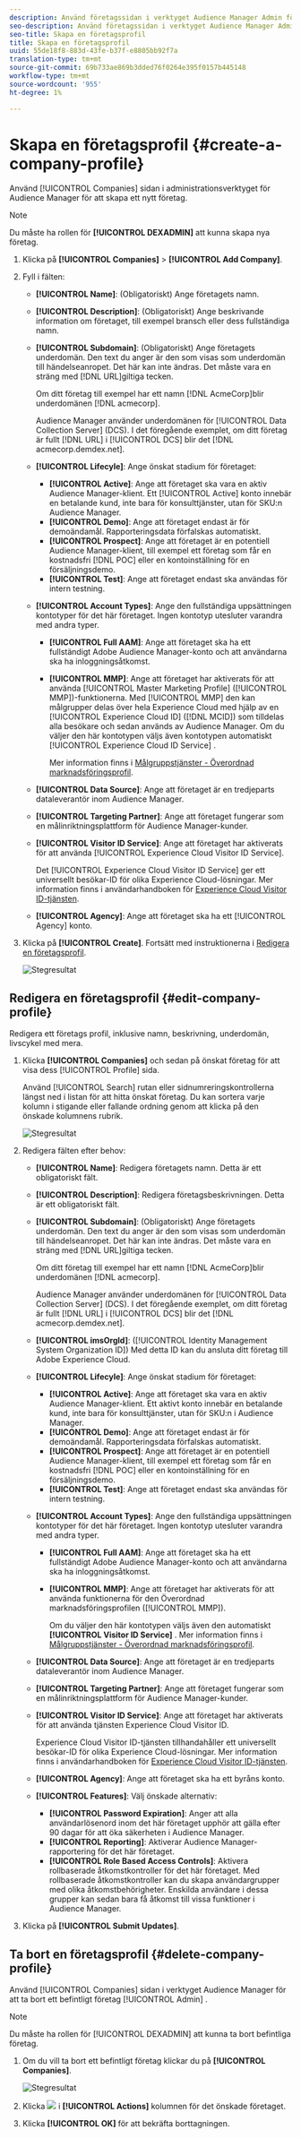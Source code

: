 ```yaml
---
description: Använd företagssidan i verktyget Audience Manager Admin för att skapa ett nytt företag.
seo-description: Använd företagssidan i verktyget Audience Manager Admin för att skapa ett nytt företag.
seo-title: Skapa en företagsprofil
title: Skapa en företagsprofil
uuid: 55de18f8-883d-43fe-b37f-e8805bb92f7a
translation-type: tm+mt
source-git-commit: 69b733ae869b3dded76f0264e395f0157b445148
workflow-type: tm+mt
source-wordcount: '955'
ht-degree: 1%

---
```



# Skapa en företagsprofil {#create-a-company-profile}

Använd [!UICONTROL Companies] sidan i administrationsverktyget för Audience Manager för att skapa ett nytt företag.

<!-- t_create_company.xml -->

>[!NOTE]
>
>Du måste ha rollen för **[!UICONTROL DEXADMIN]** att kunna skapa nya företag.

1. Klicka på **[!UICONTROL Companies]** > **[!UICONTROL Add Company]**.
1. Fyll i fälten:

   * **[!UICONTROL Name]**: (Obligatoriskt) Ange företagets namn.
   * **[!UICONTROL Description]**: (Obligatoriskt) Ange beskrivande information om företaget, till exempel bransch eller dess fullständiga namn.
   * **[!UICONTROL Subdomain]**: (Obligatoriskt) Ange företagets underdomän. Den text du anger är den som visas som underdomän till händelseanropet. Det här kan inte ändras. Det måste vara en sträng med [!DNL URL]giltiga tecken.

      Om ditt företag till exempel har ett namn [!DNL AcmeCorp]blir underdomänen [!DNL acmecorp].

      Audience Manager använder underdomänen för [!UICONTROL Data Collection Server] (DCS). I det föregående exemplet, om ditt företag är fullt [!DNL URL] i [!UICONTROL DCS] blir det [!DNL acmecorp.demdex.net].

   * **[!UICONTROL Lifecyle]**: Ange önskat stadium för företaget:
      * **[!UICONTROL Active]**: Ange att företaget ska vara en aktiv Audience Manager-klient. Ett [!UICONTROL Active] konto innebär en betalande kund, inte bara för konsulttjänster, utan för SKU:n Audience Manager.
      * **[!UICONTROL Demo]**: Ange att företaget endast är för demoändamål. Rapporteringsdata förfalskas automatiskt.
      * **[!UICONTROL Prospect]**: Ange att företaget är en potentiell Audience Manager-klient, till exempel ett företag som får en kostnadsfri [!DNL POC] eller en kontoinställning för en försäljningsdemo.
      * **[!UICONTROL Test]**: Ange att företaget endast ska användas för intern testning.
   * **[!UICONTROL Account Types]**: Ange den fullständiga uppsättningen kontotyper för det här företaget. Ingen kontotyp utesluter varandra med andra typer.
      * **[!UICONTROL Full AAM]**: Ange att företaget ska ha ett fullständigt Adobe Audience Manager-konto och att användarna ska ha inloggningsåtkomst.
      * **[!UICONTROL MMP]**: Ange att företaget har aktiverats för att använda [!UICONTROL Master Marketing Profile] ([!UICONTROL MMP])-funktionerna. Med [!UICONTROL MMP] den kan målgrupper delas över hela Experience Cloud med hjälp av en [!UICONTROL Experience Cloud ID] ([!DNL MCID]) som tilldelas alla besökare och sedan används av Audience Manager. Om du väljer den här kontotypen väljs även kontotypen automatiskt [!UICONTROL Experience Cloud ID Service] .

         Mer information finns i [Målgruppstjänster - Överordnad marknadsföringsprofil](https://marketing.adobe.com/resources/help/en_US/mcloud/audience_library.html).
   * **[!UICONTROL Data Source]**: Ange att företaget är en tredjeparts dataleverantör inom Audience Manager.
   * **[!UICONTROL Targeting Partner]**: Ange att företaget fungerar som en målinriktningsplattform för Audience Manager-kunder.
   * **[!UICONTROL Visitor ID Service]**: Ange att företaget har aktiverats för att använda [!UICONTROL Experience Cloud Visitor ID Service].

      Det [!UICONTROL Experience Cloud Visitor ID Service] ger ett universellt besökar-ID för olika Experience Cloud-lösningar. Mer information finns i användarhandboken för [Experience Cloud Visitor ID-tjänsten](https://marketing.adobe.com/resources/help/en_US/mcvid/mcvid-overview.html).

   * **[!UICONTROL Agency]**: Ange att företaget ska ha ett [!UICONTROL Agency] konto.



1. Klicka på **[!UICONTROL Create]**. Fortsätt med instruktionerna i [Redigera en företagsprofil](../companies/admin-manage-company-profiles.md#edit-company-profile).

   ![Stegresultat](assets/add_company.png)

## Redigera en företagsprofil {#edit-company-profile}

Redigera ett företags profil, inklusive namn, beskrivning, underdomän, livscykel med mera.

<!-- t_edit_company_profile.xml -->

1. Klicka **[!UICONTROL Companies]** och sedan på önskat företag för att visa dess [!UICONTROL Profile] sida.

   Använd [!UICONTROL Search] rutan eller sidnumreringskontrollerna längst ned i listan för att hitta önskat företag. Du kan sortera varje kolumn i stigande eller fallande ordning genom att klicka på den önskade kolumnens rubrik.

   ![Stegresultat](assets/profile_company.png)

1. Redigera fälten efter behov:

   * **[!UICONTROL Name]**: Redigera företagets namn. Detta är ett obligatoriskt fält.
   * **[!UICONTROL Description]**: Redigera företagsbeskrivningen. Detta är ett obligatoriskt fält.
   * **[!UICONTROL Subdomain]**: (Obligatoriskt) Ange företagets underdomän. Den text du anger är den som visas som underdomän till händelseanropet. Det här kan inte ändras. Det måste vara en sträng med [!DNL URL]giltiga tecken.

      Om ditt företag till exempel har ett namn [!DNL AcmeCorp]blir underdomänen [!DNL acmecorp].

      Audience Manager använder underdomänen för [!UICONTROL Data Collection Server] (DCS). I det föregående exemplet, om ditt företag är fullt [!DNL URL] i [!UICONTROL DCS] blir det [!DNL acmecorp.demdex.net].

   * **[!UICONTROL imsOrgld]**: ([!UICONTROL Identity Management System Organization ID]) Med detta ID kan du ansluta ditt företag till Adobe Experience Cloud.
   * **[!UICONTROL Lifecyle]**: Ange önskat stadium för företaget:
      * **[!UICONTROL Active]**: Ange att företaget ska vara en aktiv Audience Manager-klient. Ett aktivt konto innebär en betalande kund, inte bara för konsulttjänster, utan för SKU:n i Audience Manager.
      * **[!UICONTROL Demo]**: Ange att företaget endast är för demoändamål. Rapporteringsdata förfalskas automatiskt.
      * **[!UICONTROL Prospect]**: Ange att företaget är en potentiell Audience Manager-klient, till exempel ett företag som får en kostnadsfri [!DNL POC] eller en kontoinställning för en försäljningsdemo.
      * **[!UICONTROL Test]**: Ange att företaget endast ska användas för intern testning.
   * **[!UICONTROL Account Types]**: Ange den fullständiga uppsättningen kontotyper för det här företaget. Ingen kontotyp utesluter varandra med andra typer.
      * **[!UICONTROL Full AAM]**: Ange att företaget ska ha ett fullständigt Adobe Audience Manager-konto och att användarna ska ha inloggningsåtkomst.
      * **[!UICONTROL MMP]**: Ange att företaget har aktiverats för att använda funktionerna för den Överordnad marknadsföringsprofilen ([!UICONTROL MMP]).

         Om du väljer den här kontotypen väljs även den automatiskt **[!UICONTROL Visitor ID Service]** .
Mer information finns i [Målgruppstjänster - Överordnad marknadsföringsprofil](https://marketing.adobe.com/resources/help/en_US/mcloud/audience_library.html).
   * **[!UICONTROL Data Source]**: Ange att företaget är en tredjeparts dataleverantör inom Audience Manager.
   * **[!UICONTROL Targeting Partner]**: Ange att företaget fungerar som en målinriktningsplattform för Audience Manager-kunder.
   * **[!UICONTROL Visitor ID Service]**: Ange att företaget har aktiverats för att använda tjänsten Experience Cloud Visitor ID.

      Experience Cloud Visitor ID-tjänsten tillhandahåller ett universellt besökar-ID för olika Experience Cloud-lösningar. Mer information finns i användarhandboken för [Experience Cloud Visitor ID-tjänsten](https://microsite.omniture.com/t2/help/en_US/mcvid/mcvid_service.html).

   * **[!UICONTROL Agency]**: Ange att företaget ska ha ett byråns konto.
   * **[!UICONTROL Features]**: Välj önskade alternativ:
      * **[!UICONTROL Password Expiration]**: Anger att alla användarlösenord inom det här företaget upphör att gälla efter 90 dagar för att öka säkerheten i Audience Manager.
      * **[!UICONTROL Reporting]**: Aktiverar Audience Manager-rapportering för det här företaget.
      * **[!UICONTROL Role Based Access Controls]**: Aktivera rollbaserade åtkomstkontroller för det här företaget. Med rollbaserade åtkomstkontroller kan du skapa användargrupper med olika åtkomstbehörigheter. Enskilda användare i dessa grupper kan sedan bara få åtkomst till vissa funktioner i Audience Manager.


1. Klicka på **[!UICONTROL Submit Updates]**.

## Ta bort en företagsprofil {#delete-company-profile}

Använd [!UICONTROL Companies] sidan i verktyget Audience Manager för att ta bort ett befintligt företag [!UICONTROL Admin] .

<!-- t_delete_company.xml -->

>[!NOTE]
>
>Du måste ha rollen för [!UICONTROL DEXADMIN] att kunna ta bort befintliga företag.

1. Om du vill ta bort ett befintligt företag klickar du på **[!UICONTROL Companies]**.

   ![Stegresultat](assets/companies.png)

1. Klicka ![](assets/icon_delete.png) i **[!UICONTROL Actions]** kolumnen för det önskade företaget.
1. Klicka **[!UICONTROL OK]** för att bekräfta borttagningen.

